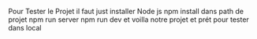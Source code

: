 Pour Tester le Projet il faut just 
installer Node js
npm install dans path de projet
npm run server 
npm run dev
et voilla notre projet et prét pour tester dans local
